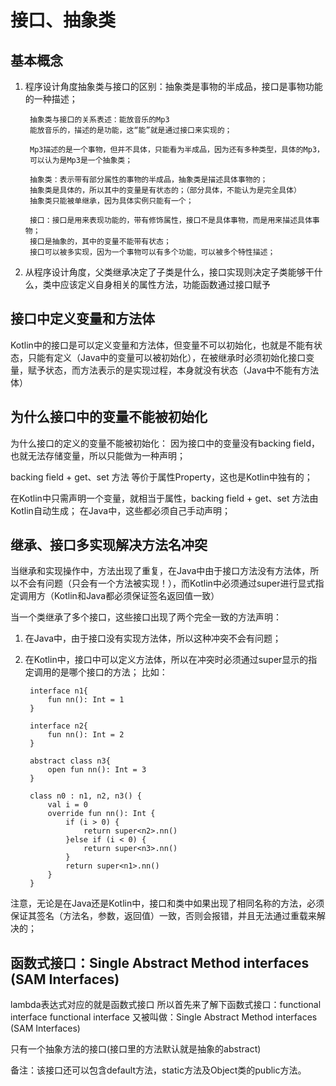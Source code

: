 # 接口、抽象类

## 基本概念

1. 程序设计角度抽象类与接口的区别：抽象类是事物的半成品，接口是事物功能的一种描述；

        抽象类与接口的关系表述：能放音乐的Mp3
        能放音乐的，描述的是功能，这“能”就是通过接口来实现的；
        
        Mp3描述的是一个事物，但并不具体，只能看为半成品，因为还有多种类型，具体的Mp3，
        可以认为是Mp3是一个抽象类；  
        
        抽象类：表示带有部分属性的事物的半成品，抽象类是描述具体事物的；
        抽象类是具体的，所以其中的变量是有状态的；（部分具体，不能认为是完全具体）
        抽象类只能被单继承，因为具体实例只能有一个；
        
        接口：接口是用来表现功能的，带有修饰属性，接口不是具体事物，而是用来描述具体事物；
        接口是抽象的，其中的变量不能带有状态；
        接口可以被多实现，因为一个事物可以有多个功能，可以被多个特性描述；
    
2. 从程序设计角度，父类继承决定了子类是什么，接口实现则决定子类能够干什么，类中应该定义自身相关的属性方法，功能函数通过接口赋予


 ## 接口中定义变量和方法体
 
Kotlin中的接口是可以定义变量和方法体，但变量不可以初始化，也就是不能有状态，只能有定义（Java中的变量可以被初始化），在被继承时必须初始化接口变量，赋予状态，而方法表示的是实现过程，本身就没有状态（Java中不能有方法体）

## 为什么接口中的变量不能被初始化
为什么接口的定义的变量不能被初始化：
因为接口中的变量没有backing field，也就无法存储变量，所以只能做为一种声明；

 backing field + get、set 方法 等价于属性Property，这也是Kotlin中独有的；
 
 在Kotlin中只需声明一个变量，就相当于属性，backing field + get、set 方法由Kotlin自动生成；
 在Java中，这些都必须自己手动声明；

## 继承、接口多实现解决方法名冲突

当继承和实现操作中，方法出现了重复，在Java中由于接口方法没有方法体，所以不会有问题（只会有一个方法被实现！），而Kotlin中必须通过super<T>进行显式指定调用方（Kotlin和Java都必须保证签名返回值一致）

当一个类继承了多个接口，这些接口出现了两个完全一致的方法声明：

1. 在Java中，由于接口没有实现方法体，所以这种冲突不会有问题；

2. 在Kotlin中，接口中可以定义方法体，所以在冲突时必须通过super<T>显示的指定调用的是哪个接口的方法；
比如：

        interface n1{
            fun nn(): Int = 1
        }
        
        interface n2{
            fun nn(): Int = 2
        }
        
        abstract class n3{
            open fun nn(): Int = 3
        }
        
        class n0 : n1, n2, n3() {
            val i = 0
            override fun nn(): Int {
                if (i > 0) {
                    return super<n2>.nn()
                }else if (i < 0) {
                    return super<n3>.nn()
                }
                return super<n1>.nn()
            }
        }


  注意，无论是在Java还是Kotlin中，接口和类中如果出现了相同名称的方法，必须保证其签名（方法名，参数，返回值）一致，否则会报错，并且无法通过重载来解决的；
  
  
## 函数式接口：Single Abstract Method interfaces (SAM Interfaces)

lambda表达式对应的就是函数式接口 
所以首先来了解下函数式接口：functional interface 
functional interface 又被叫做：Single Abstract Method interfaces (SAM Interfaces)

只有一个抽象方法的接口(接口里的方法默认就是抽象的abstract)

备注：该接口还可以包含default方法，static方法及Object类的public方法。

